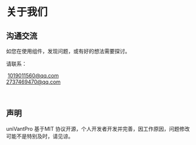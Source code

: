 # 关于我们
## 沟通交流
如您在使用组件，发现问题，或有好的想法需要探讨。  

请联系：

​
1019011560@qq.com  
2737469470@qq.com

​

## 声明
uniVantPro 基于MIT 协议开源，个人开发者开发并完善，因工作原因，问题修改可能不是特别及时，请见谅。
